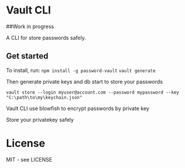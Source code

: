 # Vault CLI
##Work in progress

A CLI for store passwords safely.

## Get started

To install, run:
`npm install -g password-vault`
`vault generate`

Then generate private keys and db start to store your passwords

`vault store --login myuser@account.com --password mypassword --key "C:\path\to\my\keychain.json"`

Vault CLI use blowfish to encrypt passwords by private key

Store your privatekey safely

# License

MIT - see LICENSE

